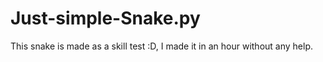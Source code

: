 # Just-simple-Snake.py
 This snake is made as a skill test :D, I made it in an hour without any help.
